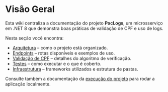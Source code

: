 # Visão Geral

Esta wiki centraliza a documentação do projeto **PocLogs**, um microsserviço em .NET 8 que demonstra boas práticas de validação de CPF e uso de logs.

Nesta seção você encontra:

- [Arquitetura](Arquitetura) – como o projeto está organizado.
- [Endpoints](Endpoints) – rotas disponíveis e exemplos de uso.
- [Validação de CPF](ValidacaoCpf) – detalhes do algoritmo de verificação.
- [Testes](Testes) – como executar e o que é coberto.
- [Infraestrutura](Infraestrutura) – frameworks utilizados e estrutura de pastas.

Consulte também a documentação da [execução do projeto](Execucao) para rodar a aplicação localmente.
